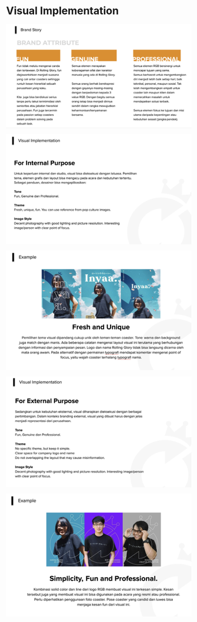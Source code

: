 # Visual Implementation

![](../.gitbook/assets/screen-shot-2020-11-15-at-19.56.31.png)

![](../.gitbook/assets/screen-shot-2020-11-15-at-20.37.23.png)

![](../.gitbook/assets/screen-shot-2020-11-15-at-20.38.38.png)

![](../.gitbook/assets/screen-shot-2020-11-15-at-20.37.55.png)

![](../.gitbook/assets/screen-shot-2020-11-15-at-20.38.43.png)



